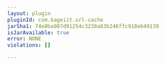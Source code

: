 ```yaml
---
layout: plugin
pluginId: com.kageiit.url-cache
jarSha1: 74e0ba987d91254c3238a83b246ffc918eb49139
isJarAvailable: true
error: NONE
violations: []

---
```

